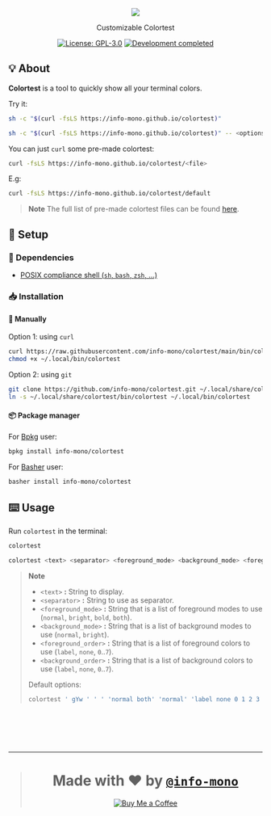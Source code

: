<p align="center"><a href="https://github.com/info-mono/colortest"><img src="https://user-images.githubusercontent.com/43980777/185287348-305e05a0-e9ab-42a8-8e31-a8bf09e16d66.png"></a></p>
<p align="center">Customizable Colortest</p>
<p align="center">
  <a href="https://github.com/info-mono/colortest/blob/main/LICENSE"><img src="https://img.shields.io/github/license/info-mono/colortest?labelColor=383838&color=585858&style=for-the-badge" alt="License: GPL-3.0"></a>
  <a href="https://gist.github.com/NNBnh/9ef453aba3efce26046e0d3119dab5a7#development-completed"><img src="https://img.shields.io/badge/development-completed-%23585858.svg?labelColor=383838&style=for-the-badge&logoColor=FFFFFF" alt="Development completed"></a>
</p>

## 💡 About

**Colortest** is a tool to quickly show all your terminal colors.

Try it:

```sh
sh -c "$(curl -fsLS https://info-mono.github.io/colortest)"
```

```sh
sh -c "$(curl -fsLS https://info-mono.github.io/colortest)" -- <options>
```

You can just `curl` some pre-made colortest:

```sh
curl -fsLS https://info-mono.github.io/colortest/<file>
```

E.g:

```sh
curl -fsLS https://info-mono.github.io/colortest/default
```

> **Note** The full list of pre-made colortest files can be found [here](https://github.com/info-mono/colortest/tree/main/docs).

## 🚀 Setup

### 🧾 Dependencies

- [POSIX compliance shell (`sh`, `bash`, `zsh`, ...)](https://wikipedia.org/wiki/Unix_shell)

### 📥 Installation

#### 🔧 Manually

Option 1: using `curl`

```sh
curl https://raw.githubusercontent.com/info-mono/colortest/main/bin/colortest > ~/.local/bin/colortest
chmod +x ~/.local/bin/colortest
```

Option 2: using `git`

```sh
git clone https://github.com/info-mono/colortest.git ~/.local/share/colortest
ln -s ~/.local/share/colortest/bin/colortest ~/.local/bin/colortest
```

#### 📦 Package manager

For [Bpkg](https://github.com/bpkg/bpkg) user:

```sh
bpkg install info-mono/colortest
```

For [Basher](https://github.com/basherpm/basher) user:

```sh
basher install info-mono/colortest
```

## ⌨️ Usage

Run `colortest` in the terminal:

```sh
colortest
```

```sh
colortest <text> <separator> <foreground_mode> <background_mode> <foreground_order> <background_order>
```

> **Note**
>
> - `<text>` **:** String to display.
> - `<separator>` **:** String to use as separator.
> - `<foreground_mode>` **:** String that is a list of foreground modes to use (`normal`, `bright`, `bold`, `both`).
> - `<background_mode>` **:** String that is a list of background modes to use (`normal`, `bright`).
> - `<foreground_order>` **:** String that is a list of foreground colors to use (`label`, `none`, `0`..`7`).
> - `<background_order>` **:** String that is a list of background colors to use (`label`, `none`, `0`..`7`).
>
> Default options:
>
> ```sh
> colortest ' gYw ' ' ' 'normal both' 'normal' 'label none 0 1 2 3 4 5 6 7' 'label none 0 1 2 3 4 5 6 7'
> ```

<br><br><br><br>

---

> <h1 align="center">Made with ❤️ by <a href="https://github.com/info-mono"><code>@info-mono</code></a></h1>
>
> <p align="center"><a href="https://www.buymeacoffee.com/nnbnh"><img src="https://img.shields.io/badge/buy_me_a_coffee%20-%23F7CA88.svg?logo=buy-me-a-coffee&logoColor=333333&style=for-the-badge" alt="Buy Me a Coffee"></a></p>
